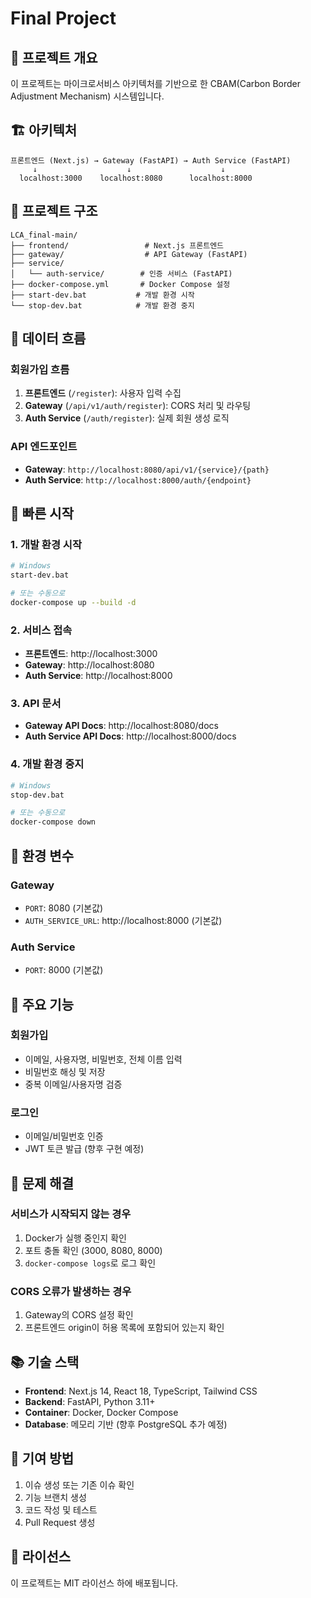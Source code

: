 # Final Project

## 🚀 프로젝트 개요

이 프로젝트는 마이크로서비스 아키텍처를 기반으로 한 CBAM(Carbon Border Adjustment Mechanism) 시스템입니다.

## 🏗️ 아키텍처

```
프론트엔드 (Next.js) → Gateway (FastAPI) → Auth Service (FastAPI)
     ↓                    ↓                    ↓
  localhost:3000    localhost:8080      localhost:8000
```

## 📁 프로젝트 구조

```
LCA_final-main/
├── frontend/                 # Next.js 프론트엔드
├── gateway/                  # API Gateway (FastAPI)
├── service/
│   └── auth-service/        # 인증 서비스 (FastAPI)
├── docker-compose.yml       # Docker Compose 설정
├── start-dev.bat           # 개발 환경 시작
└── stop-dev.bat            # 개발 환경 중지
```

## 🔄 데이터 흐름

### 회원가입 흐름
1. **프론트엔드** (`/register`): 사용자 입력 수집
2. **Gateway** (`/api/v1/auth/register`): CORS 처리 및 라우팅
3. **Auth Service** (`/auth/register`): 실제 회원 생성 로직

### API 엔드포인트
- **Gateway**: `http://localhost:8080/api/v1/{service}/{path}`
- **Auth Service**: `http://localhost:8000/auth/{endpoint}`

## 🚀 빠른 시작

### 1. 개발 환경 시작
```bash
# Windows
start-dev.bat

# 또는 수동으로
docker-compose up --build -d
```

### 2. 서비스 접속
- **프론트엔드**: http://localhost:3000
- **Gateway**: http://localhost:8080
- **Auth Service**: http://localhost:8000

### 3. API 문서
- **Gateway API Docs**: http://localhost:8080/docs
- **Auth Service API Docs**: http://localhost:8000/docs

### 4. 개발 환경 중지
```bash
# Windows
stop-dev.bat

# 또는 수동으로
docker-compose down
```

## 🔧 환경 변수

### Gateway
- `PORT`: 8080 (기본값)
- `AUTH_SERVICE_URL`: http://localhost:8000 (기본값)

### Auth Service
- `PORT`: 8000 (기본값)

## 📝 주요 기능

### 회원가입
- 이메일, 사용자명, 비밀번호, 전체 이름 입력
- 비밀번호 해싱 및 저장
- 중복 이메일/사용자명 검증

### 로그인
- 이메일/비밀번호 인증
- JWT 토큰 발급 (향후 구현 예정)

## 🐛 문제 해결

### 서비스가 시작되지 않는 경우
1. Docker가 실행 중인지 확인
2. 포트 충돌 확인 (3000, 8080, 8000)
3. `docker-compose logs`로 로그 확인

### CORS 오류가 발생하는 경우
1. Gateway의 CORS 설정 확인
2. 프론트엔드 origin이 허용 목록에 포함되어 있는지 확인

## 📚 기술 스택

- **Frontend**: Next.js 14, React 18, TypeScript, Tailwind CSS
- **Backend**: FastAPI, Python 3.11+
- **Container**: Docker, Docker Compose
- **Database**: 메모리 기반 (향후 PostgreSQL 추가 예정)

## 🤝 기여 방법

1. 이슈 생성 또는 기존 이슈 확인
2. 기능 브랜치 생성
3. 코드 작성 및 테스트
4. Pull Request 생성

## 📄 라이선스

이 프로젝트는 MIT 라이선스 하에 배포됩니다. 
